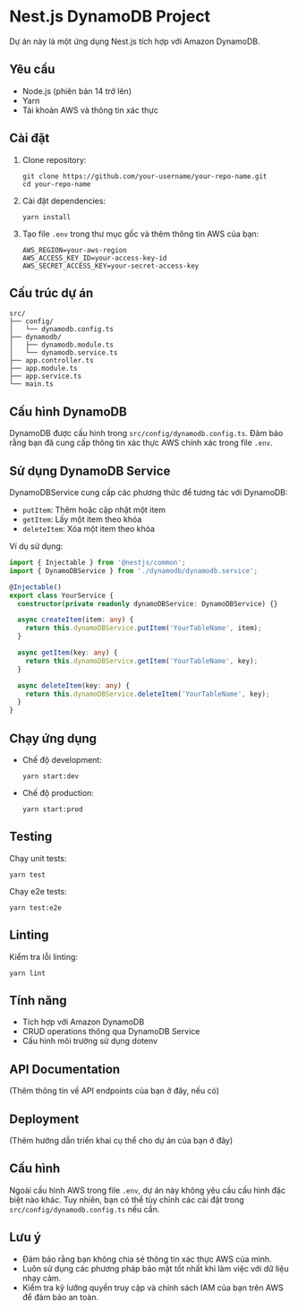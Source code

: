 # Nest.js DynamoDB Project

Dự án này là một ứng dụng Nest.js tích hợp với Amazon DynamoDB.

## Yêu cầu

- Node.js (phiên bản 14 trở lên)
- Yarn
- Tài khoản AWS và thông tin xác thực

## Cài đặt

1. Clone repository:

   ```
   git clone https://github.com/your-username/your-repo-name.git
   cd your-repo-name
   ```

2. Cài đặt dependencies:

   ```
   yarn install
   ```

3. Tạo file `.env` trong thư mục gốc và thêm thông tin AWS của bạn:
   ```
   AWS_REGION=your-aws-region
   AWS_ACCESS_KEY_ID=your-access-key-id
   AWS_SECRET_ACCESS_KEY=your-secret-access-key
   ```

## Cấu trúc dự án

```
src/
├── config/
│   └── dynamodb.config.ts
├── dynamodb/
│   ├── dynamodb.module.ts
│   └── dynamodb.service.ts
├── app.controller.ts
├── app.module.ts
├── app.service.ts
└── main.ts
```

## Cấu hình DynamoDB

DynamoDB được cấu hình trong `src/config/dynamodb.config.ts`. Đảm bảo rằng bạn đã cung cấp thông tin xác thực AWS chính xác trong file `.env`.

## Sử dụng DynamoDB Service

DynamoDBService cung cấp các phương thức để tương tác với DynamoDB:

- `putItem`: Thêm hoặc cập nhật một item
- `getItem`: Lấy một item theo khóa
- `deleteItem`: Xóa một item theo khóa

Ví dụ sử dụng:

```typescript
import { Injectable } from '@nestjs/common';
import { DynamoDBService } from './dynamodb/dynamodb.service';

@Injectable()
export class YourService {
  constructor(private readonly dynamoDBService: DynamoDBService) {}

  async createItem(item: any) {
    return this.dynamoDBService.putItem('YourTableName', item);
  }

  async getItem(key: any) {
    return this.dynamoDBService.getItem('YourTableName', key);
  }

  async deleteItem(key: any) {
    return this.dynamoDBService.deleteItem('YourTableName', key);
  }
}
```

## Chạy ứng dụng

- Chế độ development:

  ```
  yarn start:dev
  ```

- Chế độ production:
  ```
  yarn start:prod
  ```

## Testing

Chạy unit tests:

```
yarn test
```

Chạy e2e tests:

```
yarn test:e2e
```

## Linting

Kiểm tra lỗi linting:

```
yarn lint
```

## Tính năng

- Tích hợp với Amazon DynamoDB
- CRUD operations thông qua DynamoDB Service
- Cấu hình môi trường sử dụng dotenv

## API Documentation

(Thêm thông tin về API endpoints của bạn ở đây, nếu có)

## Deployment

(Thêm hướng dẫn triển khai cụ thể cho dự án của bạn ở đây)

## Cấu hình

Ngoài cấu hình AWS trong file `.env`, dự án này không yêu cầu cấu hình đặc biệt nào khác. Tuy nhiên, bạn có thể tùy chỉnh các cài đặt trong `src/config/dynamodb.config.ts` nếu cần.

## Lưu ý

- Đảm bảo rằng bạn không chia sẻ thông tin xác thực AWS của mình.
- Luôn sử dụng các phương pháp bảo mật tốt nhất khi làm việc với dữ liệu nhạy cảm.
- Kiểm tra kỹ lưỡng quyền truy cập và chính sách IAM của bạn trên AWS để đảm bảo an toàn.